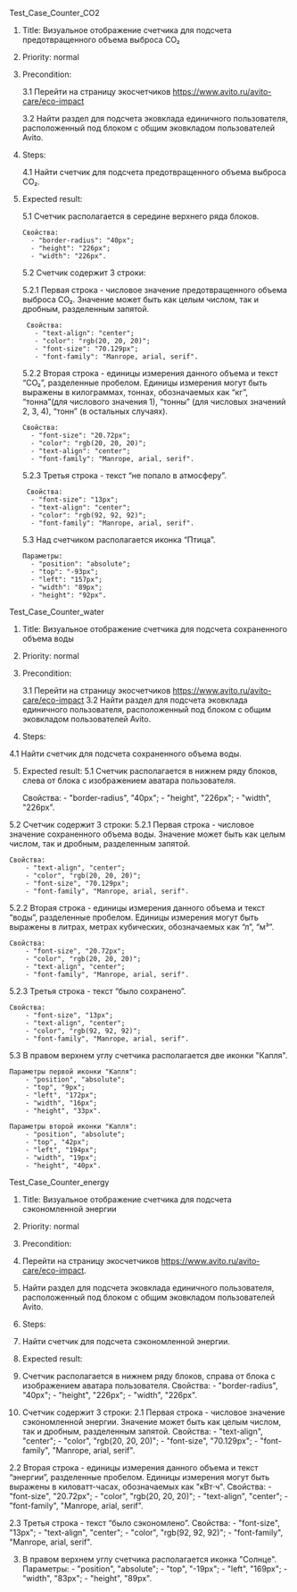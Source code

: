 Test_Case_Counter_CO2

1. Title: Визуальное отображение счетчика для подсчета предотвращенного объема выброса СО₂

2. Priority: normal
 
3. Precondition:
   
    3.1 Перейти на страницу экосчетчиков https://www.avito.ru/avito-care/eco-impact
   
    3.2 Найти раздел для подсчета эковклада единичного пользователя, расположенный под блоком с общим эковкладом пользователей Avito.

4. Steps:
   
    4.1 Найти счетчик для подсчета предотвращенного объема выброса СО₂. 

5. Expected result:
   
    5.1 Счетчик располагается в середине верхнего ряда блоков.
 
       Свойства:
         - "border-radius": "40px";
         - "height": "226px";
         - "width": "226px".
        
    5.2 Счетчик содержит 3 строки:
   
     5.2.1 Первая строка - числовое значение предотвращенного объема выброса СО₂. Значение может быть как целым числом, так и дробным, разделенным запятой.

        Свойства: 
          - "text-align": "center";
          - "color": "rgb(20, 20, 20)";
          - "font-size": "70.129px";
          - "font-family": "Manrope, arial, serif".
        
     5.2.2 Вторая строка - единицы измерения данного объема и текст “СО₂”, разделенные пробелом. Единицы измерения могут быть выражены в килограммах, тоннах, обозначаемых как “кг”, “тонна”(для числового значения 1), “тонны” (для числовых значений 2, 3, 4), “тонн” (в остальных случаях).
   
       Свойства:
         - "font-size": "20.72px";
         - "color": "rgb(20, 20, 20)";
         - "text-align": "center";
         - "font-family": "Manrope, arial, serif".
        
    5.2.3 Третья строка - текст “не попало в атмосферу”.

        Свойства:
         - "font-size": "13px";
         - "text-align": "center";
         - "color": "rgb(92, 92, 92)";
         - "font-family": "Manrope, arial, serif".
        
   5.3 Над счетчиком располагается иконка “Птица”.
   
       Параметры:
         - "position": "absolute";
         - "top": "-93px";
         - "left": "157px";
         - "width": "89px";
         - "height": "92px".


Test_Case_Counter_water

1. Title: 
Визуальное отображение счетчика для подсчета сохраненного объема воды

2. Priority: normal
 
3. Precondition:
   
   3.1 Перейти на страницу экосчетчиков https://www.avito.ru/avito-care/eco-impact
   3.2 Найти раздел для подсчета эковклада единичного пользователя, расположенный под блоком с общим эковкладом пользователей Avito.

4. Steps:
   
 4.1 Найти счетчик для подсчета сохраненного объема воды. 

5. Expected result: 
 5.1 Счетчик располагается в нижнем ряду блоков, слева от блока с изображением аватара пользователя.

   Свойства:
        - "border-radius", "40px";
        - "height", "226px";
        - "width", "226px".

 5.2 Счетчик содержит 3 строки:
  5.2.1 Первая строка - числовое значение сохраненного объема воды. Значение может быть как целым числом, так и дробным, разделенным запятой.
    
    Свойства: 
        - "text-align", "center";
        - "color", "rgb(20, 20, 20)";
        - "font-size", "70.129px";
        - "font-family", "Manrope, arial, serif".
   
  5.2.2 Вторая строка - единицы измерения данного объема и текст “воды”, разделенные пробелом. Единицы измерения могут быть выражены в литрах, метрах кубических, обозначаемых как “л”, “м³”.
    
    Свойства:
        - "font-size", "20.72px";
        - "color", "rgb(20, 20, 20)";
        - "text-align", "center";
        - "font-family", "Manrope, arial, serif".
        
  5.2.3 Третья строка - текст “было сохранено”.
    
    Свойства:
        - "font-size", "13px";
        - "text-align", "center";
        - "color", "rgb(92, 92, 92)";
        - "font-family", "Manrope, arial, serif".

5.3 В правом верхнем углу счетчика располагается две иконки "Капля". 
    
    Параметры первой иконки "Капля":
        - "position", "absolute";
        - "top", "9px";
        - "left", "172px";
        - "width", "16px";
        - "height", "33px".
    
    Параметры второй иконки "Капля":
        - "position", "absolute";
        - "top", "42px";
        - "left", "194px";
        - "width", "19px";
        - "height", "40px".

Test_Case_Counter_energy

1. Title: 
Визуальное отображение счетчика для подсчета сэкономленной энергии

2. Priority: normal
 
3. Precondition:
 1. Перейти на страницу экосчетчиков https://www.avito.ru/avito-care/eco-impact.
 2. Найти раздел для подсчета эковклада единичного пользователя, расположенный под блоком с общим эковкладом пользователей Avito.

4. Steps:
 1. Найти счетчик для подсчета сэкономленной энергии. 

5. Expected result: 
 1. Счетчик располагается в нижнем ряду блоков, справа от блока с изображением аватара пользователя.
    Свойства:
        - "border-radius", "40px";
        - "height", "226px";
        - "width", "226px".

 2. Счетчик содержит 3 строки:
  2.1 Первая строка - числовое значение сэкономленной энергии. Значение может быть как целым числом, так и дробным, разделенным запятой.
    Свойства: 
        - "text-align", "center";
        - "color", "rgb(20, 20, 20)";
        - "font-size", "70.129px";
        - "font-family", "Manrope, arial, serif".

  2.2 Вторая строка - единицы измерения данного объема и текст “энергии”, разделенные пробелом. Единицы измерения могут быть выражены в киловатт-часах, обозначаемых как "кВт⋅ч".
    Свойства:
        - "font-size", "20.72px";
        - "color", "rgb(20, 20, 20)";
        - "text-align", "center";
        - "font-family", "Manrope, arial, serif".

  2.3 Третья строка - текст “было сэкономлено”.
    Свойства:
        - "font-size", "13px";
        - "text-align", "center";
        - "color", "rgb(92, 92, 92)";
        - "font-family", "Manrope, arial, serif".

3. В правом верхнем углу счетчика располагается иконка "Солнце".
    Параметры:
        - "position", "absolute";
        - "top", "-19px";
        - "left", "169px";
        - "width", "83px";
        - "height", "89px".
